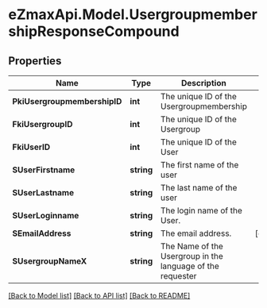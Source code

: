 
# eZmaxApi.Model.UsergroupmembershipResponseCompound

## Properties

Name | Type | Description | Notes
------------ | ------------- | ------------- | -------------
**PkiUsergroupmembershipID** | **int** | The unique ID of the Usergroupmembership | 
**FkiUsergroupID** | **int** | The unique ID of the Usergroup | 
**FkiUserID** | **int** | The unique ID of the User | 
**SUserFirstname** | **string** | The first name of the user | 
**SUserLastname** | **string** | The last name of the user | 
**SUserLoginname** | **string** | The login name of the User. | 
**SEmailAddress** | **string** | The email address. | [optional] 
**SUsergroupNameX** | **string** | The Name of the Usergroup in the language of the requester | 

[[Back to Model list]](../README.md#documentation-for-models)
[[Back to API list]](../README.md#documentation-for-api-endpoints)
[[Back to README]](../README.md)

